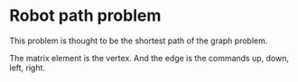# Robot path problem
This problem is thought to be the shortest path of the graph problem.

The matrix element is the vertex.  And the edge is the commands up, down, left, right.

